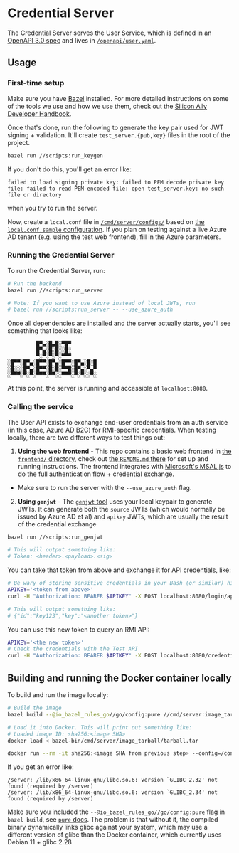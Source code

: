 # Credential Server

The Credential Server serves the User Service, which is defined in an [OpenAPI 3.0 spec](https://spec.openapis.org/oas/v3.0.0) and lives in [`/openapi/user.yaml`](/openapi/user.yaml).

## Usage

### First-time setup

Make sure you have [Bazel](https://bazel.build/) installed. For more detailed instructions on some of the tools we use and how we use them, check out the [Silicon Ally Developer Handbook](https://siliconally.getoutline.com/s/d984f195-3e5e-410f-bce8-63676496661f).

Once that's done, run the following to generate the key pair used for JWT signing + validation. It'll create `test_server.{pub,key}` files in the root of the project.

```bash
bazel run //scripts:run_keygen
```

If you don't do this, you'll get an error like:

```
failed to load signing private key: failed to PEM decode private key file: failed to read PEM-encoded file: open test_server.key: no such file or directory
```

when you try to run the server.

Now, create a `local.conf` file in [`/cmd/server/configs/`](/cmd/server/configs/) based on [the `local.conf.sample` configuration](/cmd/server/configs/local.conf.sample). If you plan on testing against a live Azure AD tenant (e.g. using the test web frontend), fill in the Azure parameters.


### Running the Credential Server

To run the Credential Server, run:

```bash
# Run the backend 
bazel run //scripts:run_server

# Note: If you want to use Azure instead of local JWTs, run
# bazel run //scripts:run_server -- --use_azure_auth
```

Once all dependencies are installed and the server actually starts, you'll see something that looks like:

```
         █▀▄░█▄█░▀█▀
         █▀▄░█░█░░█░
         ▀░▀░▀░▀░▀▀▀
░█▀▀░█▀▄░█▀▀░█▀▄░█▀▀░█▀▄░█░█
░█░░░█▀▄░█▀▀░█░█░▀▀█░█▀▄░▀▄▀
░▀▀▀░▀░▀░▀▀▀░▀▀░░▀▀▀░▀░▀░░▀░
```

At this point, the server is running and accessible at `localhost:8080`.

### Calling the service

The User API exists to exchange end-user credentials from an auth service (in this case, Azure AD B2C) for RMI-specific credentials. When testing locally, there are two different ways to test things out:

1. **Using the web frontend** - This repo contains a basic web frontend in [the `frontend/` directory](/frontend/), check out [the `README.md` there](/frontend/README.md) for set up and running instructions. The frontend integrates with [Microsoft's MSAL.js](https://github.com/AzureAD/microsoft-authentication-library-for-js) to do the full authentication flow + credential exchange.
  * Make sure to run the server with the `--use_azure_auth` flag.
2. **Using `genjwt`** - The [`genjwt` tool](/cmd/tools/genjwt) uses your local keypair to generate JWTs. It can generate both the `source` JWTs (which would normally be issued by Azure AD et al) and `apikey` JWTs, which are usually the result of the credential exchange

```bash
bazel run //scripts:run_genjwt

# This will output something like:
# Token: <header>.<payload>.<sig>
```

You can take that token from above and exchange it for API credentials, like:

```bash
# Be wary of storing sensitive credentials in your Bash (or similar) history.
APIKEY='<token from above>'
curl -H "Authorization: BEARER $APIKEY" -X POST localhost:8080/login/apikey

# This will output something like:
# {"id":"key123","key":"<another token>"}
```

You can use this new token to query an RMI API:

```bash
APIKEY='<the new token>'
# Check the credentials with the Test API
curl -H "Authorization: BEARER $APIKEY" -X POST localhost:8080/credentials:check
```

## Building and running the Docker container locally

To build and run the image locally:

```bash
# Build the image
bazel build --@io_bazel_rules_go//go/config:pure //cmd/server:image_tarball

# Load it into Docker. This will print out something like:
# Loaded image ID: sha256:<image SHA>
docker load < bazel-bin/cmd/server/image_tarball/tarball.tar

docker run --rm -it sha256:<image SHA from previous step> --config=/configs/local.conf
```

If you get an error like:

```
/server: /lib/x86_64-linux-gnu/libc.so.6: version `GLIBC_2.32' not found (required by /server)
/server: /lib/x86_64-linux-gnu/libc.so.6: version `GLIBC_2.34' not found (required by /server)
```

Make sure you included the `--@io_bazel_rules_go//go/config:pure` flag in `bazel build`, see [`pure` docs](https://github.com/bazelbuild/rules_go/blob/master/go/modes.rst#pure). The problem is that without it, the compiled binary dynamically links glibc against your system, which may use a different version of glibc than the Docker container, which currently uses Debian 11 + glibc 2.28
